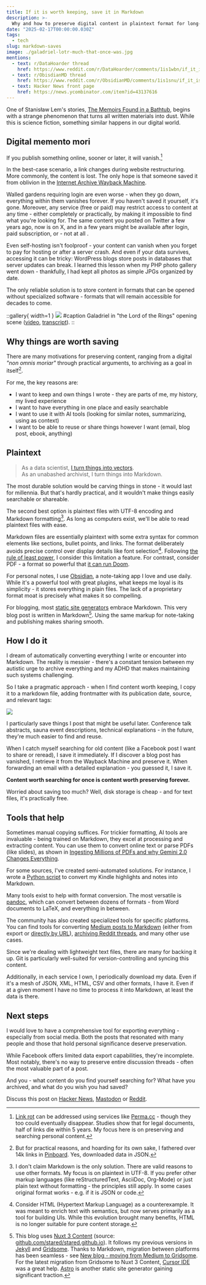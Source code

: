 ```yaml
---
title: If it is worth keeping, save it in Markdown
description: >-
  Why and how to preserve digital content in plaintext format for long-term accessibility and reuse
date: "2025-02-17T00:00:00.030Z"
tags:
  - tech
slug: markdown-saves
image: ./galadriel-lotr-much-that-once-was.jpg
mentions:
  - text: r/DataHoarder thread
    href: https://www.reddit.com/r/DataHoarder/comments/1is1wbn/if_it_is_worth_keeping_save_it_in_markdown/
  - text: r/ObisdianMD thread
    href: https://www.reddit.com/r/ObsidianMD/comments/1is1snu/if_it_is_worth_keeping_save_it_in_markdown/
  - text: Hacker News front page
    href: https://news.ycombinator.com/item?id=43137616
---
```


One of Stanisław Lem's stories, [The Memoirs Found in a Bathtub](https://en.wikipedia.org/wiki/Memoirs_Found_in_a_Bathtub), begins with a strange phenomenon that turns all written materials into dust. While this is science fiction, something similar happens in our digital world.

## Digital memento mori

If you publish something online, sooner or later, it will vanish.[^link-rot]

In the best-case scenario, a link changes during website restructuring. More commonly, the content is lost. The only hope is that someone saved it from oblivion in the [Internet Archive Wayback Machine](https://web.archive.org/).

Walled gardens requiring login are even worse - when they go down, everything within them vanishes forever. If you haven't saved it yourself, it's gone. Moreover, any service (free or paid) may restrict access to content at any time - either completely or practically, by making it impossible to find what you're looking for. The same content you posted on Twitter a few years ago, now is on X, and in a few years might be available after login, paid subscription, or - not at all .

Even self-hosting isn't foolproof - your content can vanish when you forget to pay for hosting or after a server crash. And even if your data survives, accessing it can be tricky: WordPress blogs store posts in databases that server updates can break. I learned this lesson when my PHP photo gallery went down - thankfully, I had kept all photos as simple JPGs organized by date.

The only reliable solution is to store content in formats that can be opened without specialized software - formats that will remain accessible for decades to come.

::gallery{ width=1 }
![](./galadriel-lotr-much-that-once-was.jpg)
#caption
Galadriel in "the Lord of the Rings" opening scene ([video](https://www.youtube.com/watch?v=qj139dE7tFI), [transcript](https://www.tk421.net/lotr/film/fotr/01.html)).
::

## Why things are worth saving

There are many motivations for preserving content, ranging from a digital _"non omnis moriar"_ through practical arguments, to archiving as a goal in itself[^pinboard].

For me, the key reasons are:

- I want to keep and own things I wrote - they are parts of me, my history, my lived experience
- I want to have everything in one place and easily searchable
- I want to use it with AI tools (looking for similar notes, summarizing, using as context)
- I want to be able to reuse or share things however I want (email, blog post, ebook, anything)

## Plaintext

> As a data scientist, [I turn things into vectors](https://p.migdal.pl/blog/2025/01/dont-use-cosine-similarity).  
> As an unabashed archivist, I turn things into Markdown.

The most durable solution would be carving things in stone - it would last for millennia. But that's hardly practical, and it wouldn't make things easily searchable or shareable.

The second best option is plaintext files with UTF-8 encoding and Markdown formatting[^plaintext]. As long as computers exist, we'll be able to read plaintext files with ease.

Markdown files are essentially plaintext with some extra syntax for common elements like sections, bullet points, and links. The format deliberately avoids precise control over display details like font selection[^html]. Following [the rule of least power](https://en.wikipedia.org/wiki/Rule_of_least_power), I consider this limitation a feature. For contrast, consider PDF - a format so powerful that [it can run Doom](https://www.reddit.com/r/itrunsdoom/comments/1i02c6b/doom_in_a_pdf_file/).

For personal notes, I use [Obsidian](https://obsidian.md/), a note-taking app I love and use daily. While it's a powerful tool with great plugins, what keeps me loyal is its simplicity - it stores everything in plain files. The lack of a proprietary format moat is precisely what makes it so compelling.

For blogging, most [static site generators](https://jamstack.org/generators/) embrace Markdown. This very blog post is written in Markdown[^blog]. Using the same markup for note-taking and publishing makes sharing smooth.

## How I do it

I dream of automatically converting everything I write or encounter into Markdown. The reality is messier - there's a constant tension between my autistic urge to archive everything and my ADHD that makes maintaining such systems challenging.

So I take a pragmatic approach - when I find content worth keeping, I copy it to a markdown file, adding frontmatter with its publication date, source, and relevant tags:

![](./sauna-post-obsidian-archive.png)

I particularly save things I post that might be useful later. Conference talk abstracts, sauna event descriptions, technical explanations - in the future, they're much easier to find and reuse.

When I catch myself searching for old content (like a Facebook post I want to share or reread), I save it immediately. If I discover a blog post has vanished, I retrieve it from the Wayback Machine and preserve it. When forwarding an email with a detailed explanation - you guessed it, I save it.

**Content worth searching for once is content worth preserving forever.**

Worried about saving too much? Well, disk storage is cheap - and for text files, it's practically free.

## Tools that help

Sometimes manual copying suffices. For trickier formatting, AI tools are invaluable - being trained on Markdown, they excel at processing and extracting content. You can use them to convert online text or parse PDFs (like slides), as shown in [Ingesting Millions of PDFs and why Gemini 2.0 Changes Everything](https://www.sergey.fyi/articles/gemini-flash-2).

For some sources, I've created semi-automated solutions. For instance, I wrote a [Python script](https://gist.github.com/stared/ce732ef27d97d559b34d7e294481f1b0) to convert my Kindle highlights and notes into Markdown.

Many tools exist to help with format conversion. The most versatile is [pandoc](https://github.com/jgm/pandoc), which can convert between dozens of formats - from Word documents to LaTeX, and everything in between.

The community has also created specialized tools for specific platforms. You can find tools for converting [Medium posts to Markdown](https://github.com/gautamdhameja/medium-2-md) (either from export or [directly by URL](https://medium2md.nabilmansour.com/)), [archiving Reddit threads](https://farnots.github.io/RedditToMarkdown/), and many other use cases.

Since we're dealing with lightweight text files, there are many for backing it up. Git is particularly well-suited for version-controlling and syncing this content.

Additionally, in each service I own, I periodically download my data. Even if it's a mesh of JSON, XML, HTML, CSV and other formats, I have it. Even if at a given moment I have no time to process it into Markdown, at least the data is there.

## Next steps

I would love to have a comprehensive tool for exporting everything - especially from social media. Both the posts that resonated with many people and those that hold personal significance deserve preservation.

While Facebook offers limited data export capabilities, they're incomplete. Most notably, there's no way to preserve entire discussion threads - often the most valuable part of a post.

And you - what content do you find yourself searching for? What have you archived, and what do you wish you had saved?

Discuss this post on [Hacker News](https://news.ycombinator.com/item?id=43137616), [Mastodon](https://mathstodon.xyz/@pmigdal/114021315189570737) or [Reddit](https://www.reddit.com/r/DataHoarder/comments/1is1wbn/if_it_is_worth_keeping_save_it_in_markdown/).

[^link-rot]: [Link rot](https://en.wikipedia.org/wiki/Link_rot) can be addressed using services like [Perma.cc](https://perma.cc/) - though they too could eventually disappear. Studies show that for legal documents, half of links die within 5 years. My focus here is on preserving and searching personal content.
[^pinboard]: But for practical reasons, and hoarding for its own sake, I fathered over 14k links in [Pinboard](https://pinboard.in/). Yes, downloaded data in JSON.
[^plaintext]: I don't claim Markdown is the only solution. There are valid reasons to use other formats. My focus is on plaintext in UTF-8. If you prefer other markup languages (like reStructuredText, AsciiDoc, Org-Mode) or just plain text without formatting - the principles still apply. In some cases original format works - e.g. if it is JSON or code.
[^html]: Consider HTML (Hypertext Markup Language) as a counterexample. It was meant to enrich text with semantics, but now serves primarily as a tool for building UIs. While this evolution brought many benefits, HTML is no longer suitable for pure content storage.
[^blog]: This blog uses [Nuxt 3 Content](https://content.nuxt.com/) (source: [github.com/stared/stared.github.io](https://github.com/stared/stared.github.io)). It follows my previous versions in [Jekyll](https://jekyllrb.com/) and [Gridsome](https://gridsome.org/). Thanks to Markdown, migration between platforms has been seamless - see [New blog - moving from Medium to Gridsome](https://p.migdal.pl/blog/2022/12/medium-to-markdown). For the latest migration from Gridsome to Nuxt 3 Content, [Cursor IDE](https://www.cursor.com/) was a great help. [Astro](https://astro.build/) is another static site generator gaining significant traction.
